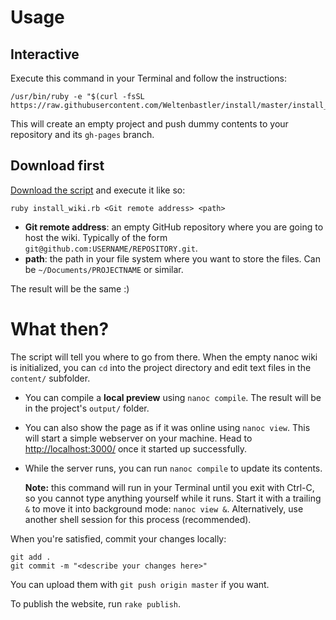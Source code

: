 # Usage

## Interactive

Execute this command in your Terminal and follow the instructions:

    /usr/bin/ruby -e "$(curl -fsSL https://raw.githubusercontent.com/Weltenbastler/install/master/install_wiki.rb)"

This will create an empty project and push dummy contents to your repository and its `gh-pages` branch.

## Download first

[Download the script](https://raw.githubusercontent.com/Weltenbastler/install/master/install_wiki.rb) and execute it like so:

    ruby install_wiki.rb <Git remote address> <path>
  
* **Git remote address**: an empty GitHub repository where you are going to host the wiki. Typically of the form `git@github.com:USERNAME/REPOSITORY.git`.
* **path**: the path in your file system where you want to store the files. Can be `~/Documents/PROJECTNAME` or similar.

The result will be the same :)

# What then?

The script will tell you where to go from there. When the empty nanoc wiki is initialized, you can `cd` into the project directory and edit text files in the `content/` subfolder. 

* You can compile a **local preview** using `nanoc compile`. The result will be in the project's `output/` folder.
* You can also show the page as if it was online using `nanoc view`. This will start a simple webserver on your machine. Head to <http://localhost:3000/> once it started up successfully.
* While the server runs, you can run `nanoc compile` to update its contents.
   
  **Note:** this command will run in your Terminal until you exit with Ctrl-C, so you cannot type anything yourself while it runs. Start it with a trailing `&` to move it into background mode: `nanoc view &`. Alternatively, use another shell session for this process (recommended).
 
When you're satisfied, commit your changes locally:

    git add .
    git commit -m "<describe your changes here>"
    
You can upload them with `git push origin master` if you want.

To publish the website, run `rake publish`.
